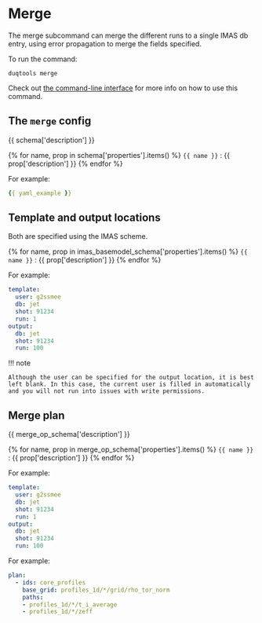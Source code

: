 # Merge

The merge subcommand can merge the different runs to a single IMAS db entry, using error
propagation to merge the fields specified.

To run the command:

`duqtools merge`

Check out [the command-line interface](/command-line-interface/#merge) for more info on how to use this command.


## The `merge` config

{{ schema['description'] }}

{% for name, prop in schema['properties'].items() %}
`{{ name }}`
: {{ prop['description'] }}
{% endfor %}

For example:

```yaml title="duqtools.yaml"
{{ yaml_example }}
```

## Template and output locations

Both are specified using the IMAS scheme.

{% for name, prop in imas_basemodel_schema['properties'].items() %}
`{{ name }}`
: {{ prop['description'] }}
{% endfor %}

For example:

```yaml title="duqtools.yaml"
template:
  user: g2ssmee
  db: jet
  shot: 91234
  run: 1
output:
  db: jet
  shot: 91234
  run: 100
```

!!! note

    Although the user can be specified for the output location, it is best left blank. In this case, the current user is filled in automatically and you will not run into issues with write permissions.


## Merge plan

{{ merge_op_schema['description'] }}

{% for name, prop in merge_op_schema['properties'].items() %}
`{{ name }}`
: {{ prop['description'] }}
{% endfor %}

For example:

```yaml title="duqtools.yaml"
template:
  user: g2ssmee
  db: jet
  shot: 91234
  run: 1
output:
  db: jet
  shot: 91234
  run: 100
```

For example:

```yaml title="duqtools.yaml"
plan:
  - ids: core_profiles
    base_grid: profiles_1d/*/grid/rho_tor_norm
    paths:
    - profiles_1d/*/t_i_average
    - profiles_1d/*/zeff
```
